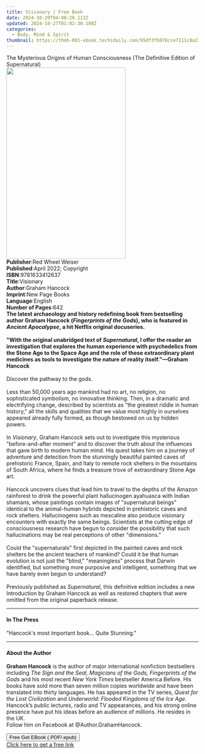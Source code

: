```yaml
---
title: Visionary | Free Book
date: 2024-10-20T04:40:28.113Z
updated: 2024-10-27T01:02:30.108Z
categories:
  - Body, Mind & Spirit
thumbnail: https://thmb-001-ebook.techidaily.com/95df3fb078cce7111c8a23c380da478b7f2f15d0c71a2415ea4e464e9a12e3c9.jpg
---
```

<main id="book-container">
  <div class="flex flex-col">
    <div class="book-brief flex-1 py-6 px-4 sm:p-6 md:py-10 md:px-8">
      <!-- brief-->
      <div class="book-brief-main">
        The Mysterious Origins of Human Consciousness (The Definitive Edition of
        Supernatural)
      </div>
    </div>
    <div
      class="book-meta-info flex-1 grid gap-4 col-start-1 col-end-3 row-start-1 sm:mb-6 sm:grid-cols-4 lg:gap-6 lg:col-start-2 lg:row-end-6 lg:row-span-6 lg:mb-0"
    >
      <div
        class="book-meta-info-left place-content-center mt-4 p-4 text-sm leading-6 col-start-2 col-span-2 dark:text-slate-400"
      >
        <img
          class="w-full h-500 object-cover rounded-lg sm:h-255 sm:col-span-2 lg:col-span-full"
          src="https://img-001-ebook.techidaily.com/922fed4fc1394c1e70d70cc12a437b9ca4d2c6210a7bec09c3e207a67ed39998.jpg"
          alt=""
          width="312"
          height="500"
        />
      </div>
      <div
        class="book-meta-info-right mt-2 col-start-1 row-start-2 col-span-3 self-center"
      >
        <!-- meta data  -->
        <div class="flex flex-col px-4 md:px-8">
          <div class="flex-1">
            <strong>Publisher</strong>:<span class="px-2"
              >Red Wheel Weiser</span
            >
          </div>
          <div class="flex-1">
            <strong>Published</strong>:<span class="px-2"
              >April 2022; Copyright</span
            >
          </div>
          <div class="flex-1">
            <strong>ISBN</strong>:<span class="px-2">9781633412637</span>
          </div>
          <div class="flex-1">
            <strong>Title</strong>:<span class="px-2">Visionary</span>
          </div>
          <div class="flex-1">
            <strong>Author</strong>:<span class="px-2">Graham Hancock</span>
          </div>
          <div class="flex-1">
            <strong>Imprint</strong>:<span class="px-2">New Page Books</span>
          </div>
          <div class="flex-1">
            <strong>Language</strong>:<span class="px-2">English</span>
          </div>
          <div class="flex-1">
            <strong>Number of Pages</strong>:<span class="px-2">642</span>
          </div>
        </div>
      </div>
    </div>
    <div class="book-description flex-1 py-6 px-4 sm:p-6 md:py-10 md:px-8">
      <div class="book-description-main">
        <div accordion-content="" id="description">
          <b
            >The latest archaeology and history redefining book from bestselling
            author Graham Hancock (<i>Fingerprints of the Gods</i>), who is
            featured in <i>Ancient Apocalypse</i>, a hit Netflix original
            docuseries.</b
          ><br /><br /><b
            >"With the original unabridged text of <i>Supernatural</i>, I offer
            the reader an investigation that explores the human experience with
            psychedelics from the Stone Age to the Space Age and the role of
            these extraordinary plant medicines as tools to investigate the
            nature of reality itself."—Graham Hancock</b
          ><br /><br />
          Discover the pathway to the gods.<br /><br />
          Less than 50,000 years ago mankind had no art, no religion, no
          sophisticated symbolism, no innovative thinking. Then, in a dramatic
          and electrifying change, described by scientists as "the greatest
          riddle in human history," all the skills and qualities that we value
          most highly in ourselves appeared already fully formed, as though
          bestowed on us by hidden powers.<br /><br />
          In <i>Visionary</i>, Graham Hancock sets out to investigate this
          mysterious "before-and-after moment" and to discover the truth about
          the influences that gave birth to modern human mind. His quest takes
          him on a journey of adventure and detection from the stunningly
          beautiful painted caves of prehistoric France, Spain, and Italy to
          remote rock shelters in the mountains of South Africa, where he finds
          a treasure trove of extraordinary Stone Age art.<br /><br />
          Hancock uncovers clues that lead him to travel to the depths of the
          Amazon rainforest to drink the powerful plant hallucinogen ayahuasca
          with Indian shamans, whose paintings contain images of "supernatural
          beings" identical to the animal-human hybrids depicted in prehistoric
          caves and rock shelters. Hallucinogens such as mescaline also produce
          visionary encounters with exactly the same beings. Scientists at the
          cutting edge of consciousness research have begun to consider the
          possibility that such hallucinations may be real perceptions of other
          "dimensions."<br /><br />
          Could the "supernaturals" first depicted in the painted caves and rock
          shelters be the ancient teachers of mankind? Could it be that human
          evolution is not just the "blind," "meaningless" process that Darwin
          identified, but something more purposive and intelligent, something
          that we have barely even begun to understand?<br /><br />
          Previously published as <i>Supernatural</i>, this definitive edition
          includes a new Introduction by Graham Hancock as well as restored
          chapters that were omitted from the original paperback release.
        </div>
        <div class="accordion-fader"></div>
      </div>
    </div>
    <div class="book-excerpts flex-1 py-6 px-4 sm:p-6 md:py-10 md:px-8">
      <!-- excerpts-->
      <div class="book-excerpts-main">
        <hr />
        <h4 class="placeholder placeholder-heading">
          <span>In The Press</span>
        </h4>
        <p>"Hancock's most important book... Quite Stunning."</p>
      </div>
    </div>
    <div class="book-about-author flex-1 py-6 px-4 sm:p-6 md:py-10 md:px-8">
      <!-- about author-->
      <div class="book-main-author-main">
        <hr />
        <h4 class="placeholder placeholder-heading">
          <span>About the Author</span>
        </h4>
        <p>
          <b>Graham Hancock</b> is the author of major international nonfiction
          bestsellers including
          <i
            >The Sign and the Seal, Magicians of the Gods, Fingerprints of the
            Gods</i
          >
          and his most recent <i>New York Times</i> bestseller America Before.
          His books have sold more than seven million copies worldwide and have
          been translated into thirty languages. He has appeared in the TV
          series, <i>Quest for the Lost Civilization</i> and
          <i>Underworld: Flooded Kingdoms of the Ice Age</i>. Hancock’s public
          lectures, radio and TV appearances, and his strong online presence
          have put his ideas before an audience of millions. He resides in the
          UK.<br />
          Follow him on Facebook at @Author.GrahamHancock.
        </p>
      </div>
    </div>
    <div class="book-free-get flex-1 py-6 px-4 sm:p-6 md:py-10 md:px-8">
      <button
        id="btn-free-get"
        class="bg-blue-500 hover:bg-blue-700 text-white font-bold py-2 px-4 rounded"
      >
        Free Get EBook (.PDF/.epub)
      </button>
      <div id="countdown-display" class="px-2 text-lg mt-2"></div>
      <a
        id="free-link"
        class="hidden bg-blue-500 hover:bg-blue-700 text-white font-bold py-2 px-4 rounded"
        href="https://www.ebooks.com/en-us/book/210367976/visionary/graham-hancock/"
        target="_blank"
        >Click here to get a free link</a
      >
    </div>
    <script>
      let countdownTime = 0;
      let countdownInterval = null;
      document
        .getElementById('btn-free-get')
        .addEventListener('click', startCountdown);
      function startCountdown() {
        countdownTime = new Date().getTime() + 60000 * 3;
        countdownInterval = setInterval(updateCountdown, 1000);
        document.getElementById('btn-free-get').disabled = true;
        document
          .getElementById('btn-free-get')
          .classList.add('bg-gray-500', 'cursor-not-allowed');
      }
      function updateCountdown() {
        let currentTime = new Date().getTime();
        let timeLeft = countdownTime - currentTime;
        let secondsLeft = Math.floor(timeLeft / 1000);
        document.getElementById('countdown-display').innerHTML =
          `Remaining time: ${secondsLeft} seconds.`;
        if (secondsLeft <= 0) {
          clearInterval(countdownInterval);
          document.getElementById('btn-free-get').classList.add('hidden');
          document.getElementById('free-link').classList.remove('hidden');
          document.getElementById('countdown-display').innerHTML = '';
        }
      }
    </script>
  </div>
</main>

<ins class="adsbygoogle"
      style="display:block"
      data-ad-client="ca-pub-7571918770474297"
      data-ad-slot="8358498916"
      data-ad-format="auto"
      data-full-width-responsive="true"></ins>
    